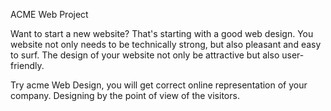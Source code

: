 ACME Web Project

Want to start a new website? That's starting with a good web design.
You website not only needs to be technically strong, but also pleasant and easy to surf.
The design of your website not only be attractive but also user-friendly.

Try acme Web Design, you will get correct online representation of your company.
Designing by the point of view of the visitors.





